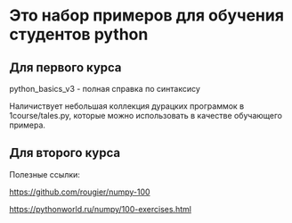 # Это набор примеров для обучения студентов python

## Для первого курса

python_basics_v3 - полная справка по синтаксису

Наличиствует небольшая коллекция дурацких программок в 1course/tales.py, которые можно использовать в качестве обучающего примера.

## Для второго курса

Полезные ссылки:

https://github.com/rougier/numpy-100

https://pythonworld.ru/numpy/100-exercises.html

